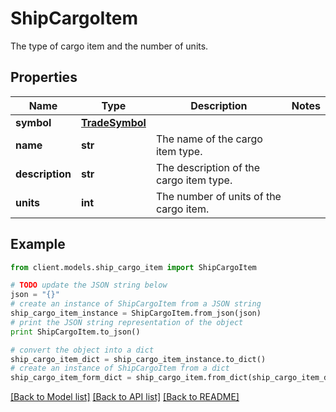 # ShipCargoItem

The type of cargo item and the number of units.

## Properties

Name | Type | Description | Notes
------------ | ------------- | ------------- | -------------
**symbol** | [**TradeSymbol**](TradeSymbol.md) |  | 
**name** | **str** | The name of the cargo item type. | 
**description** | **str** | The description of the cargo item type. | 
**units** | **int** | The number of units of the cargo item. | 

## Example

```python
from client.models.ship_cargo_item import ShipCargoItem

# TODO update the JSON string below
json = "{}"
# create an instance of ShipCargoItem from a JSON string
ship_cargo_item_instance = ShipCargoItem.from_json(json)
# print the JSON string representation of the object
print ShipCargoItem.to_json()

# convert the object into a dict
ship_cargo_item_dict = ship_cargo_item_instance.to_dict()
# create an instance of ShipCargoItem from a dict
ship_cargo_item_form_dict = ship_cargo_item.from_dict(ship_cargo_item_dict)
```
[[Back to Model list]](../README.md#documentation-for-models) [[Back to API list]](../README.md#documentation-for-api-endpoints) [[Back to README]](../README.md)


